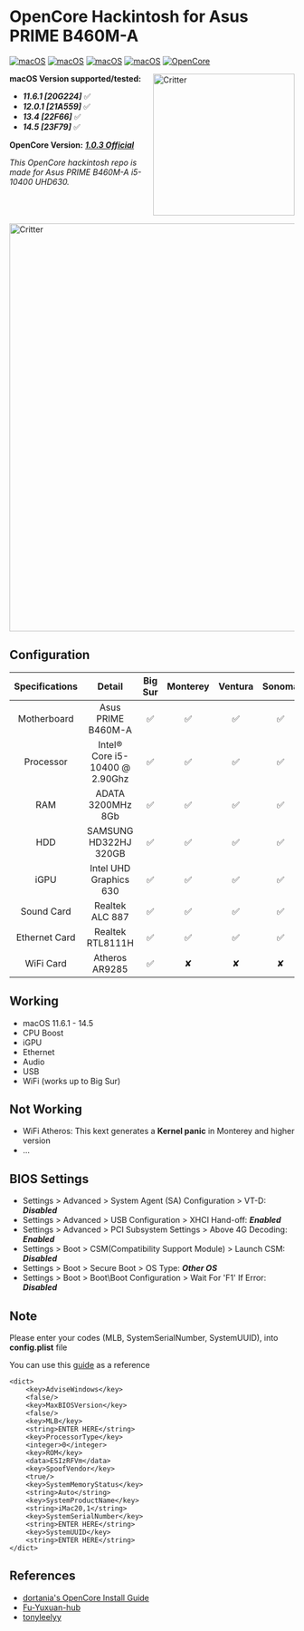 # OpenCore Hackintosh for Asus PRIME B460M-A

[![macOS](https://img.shields.io/badge/macOS-11.6.1-orange)](https://web.archive.org/web/20211018064504/https://www.apple.com/macos/big-sur/)
[![macOS](https://img.shields.io/badge/macOS-12.0.1-orange)](https://www.apple.com/es/macos/monterey/)
[![macOS](https://img.shields.io/badge/macOS-13.4-orange)](https://www.apple.com/es/macos/ventura/)
[![macOS](https://img.shields.io/badge/macOS-14.5-orange)](https://www.apple.com/es/macos/ventura/)
[![OpenCore](https://img.shields.io/badge/OpenCore-1.0.3-9cf)](https://github.com/acidanthera/OpenCorePkg)

<img align="right" src="https://i.ibb.co/rHy5mN0/sonoma.png" alt="Critter" width="250">


**macOS Version supported/tested:**
 * ***11.6.1 [20G224]*** ✅
 * ***12.0.1 [21A559]*** ✅
 * ***13.4   [22F66]***  ✅
 * ***14.5   [23F79]***  ✅

**OpenCore Version:** ***[1.0.3 Official](https://github.com/acidanthera/OpenCorePkg/releases/tag/1.0.3)***

 *This OpenCore hackintosh repo is made for Asus PRIME B460M-A i5-10400 UHD630.*

<br />
<br />
<br />
<img align="center" src="https://i.ibb.co/GQ9DG5Y/Captura-de-pantalla-2024-06-10-a-la-s-9-59-20-p-m.png" alt="Critter" width="720">

## Configuration

| Specifications | Detail | Big Sur | Monterey | Ventura |Sonoma|
| :------------: | :------: | :--------: | :--------: | :--------: |:--------: |
| Motherboard | Asus PRIME B460M-A | ✅ | ✅ | ✅ |✅ |
| Processor | Intel® Core i5-10400 @ 2.90Ghz | ✅ | ✅ | ✅ |✅ |
| RAM | ADATA 3200MHz 8Gb | ✅ | ✅ | ✅ |✅ |
| HDD | SAMSUNG HD322HJ 320GB | ✅ | ✅ | ✅ |✅ |
| iGPU | Intel UHD Graphics 630 | ✅ | ✅ | ✅ |✅ |
| Sound Card | Realtek ALC 887 | ✅ | ✅ | ✅ |✅ |
| Ethernet Card | Realtek RTL8111H | ✅ | ✅ | ✅ |✅ |
| WiFi Card | Atheros AR9285 | ✅ | ✘ | ✘ |✘ |

## Working

- macOS 11.6.1 - 14.5
- CPU Boost
- iGPU
- Ethernet
- Audio
- USB
- WiFi (works up to Big Sur)

## Not Working

- WiFi Atheros: This kext generates a **Kernel panic** in Monterey and higher version
- ...

## BIOS Settings

 - Settings > Advanced > System Agent (SA) Configuration > VT-D: ***Disabled***
 - Settings > Advanced > USB Configuration > XHCI Hand-off: ***Enabled***
 - Settings > Advanced > PCI Subsystem Settings > Above 4G Decoding: ***Enabled***
 - Settings > Boot > CSM(Compatibility Support Module) > Launch CSM: ***Disabled***
 - Settings > Boot > Secure Boot > OS Type: ***Other OS***
 - Settings > Boot > Boot\Boot Configuration > Wait For 'F1' If Error: ***Disabled***

## Note

Please enter your codes (MLB, SystemSerialNumber, SystemUUID), into **config.plist** file

You can use this [guide](https://dortania.github.io/OpenCore-Install-Guide/config.plist/comet-lake.html#platforminfo) as a reference

```
<dict>
    <key>AdviseWindows</key>
    <false/>
    <key>MaxBIOSVersion</key>
    <false/>
    <key>MLB</key>
    <string>ENTER HERE</string>
    <key>ProcessorType</key>
    <integer>0</integer>
    <key>ROM</key>
    <data>ESIzRFVm</data>
    <key>SpoofVendor</key>
    <true/>
    <key>SystemMemoryStatus</key>
    <string>Auto</string>
    <key>SystemProductName</key>
    <string>iMac20,1</string>
    <key>SystemSerialNumber</key>
    <string>ENTER HERE</string>
    <key>SystemUUID</key>
    <string>ENTER HERE</string>
</dict>
```

## References

- [dortania's OpenCore Install Guide](https://dortania.github.io/OpenCore-Install-Guide/)
- [Fu-Yuxuan-hub](https://github.com/Fu-Yuxuan-hub/ASUS-TUF-GAMING-B460M-PLUS-HACKINTOSH)
- [tonyleelyy](https://github.com/tonyleelyy/OpenCore-Hackintosh-Asus-PRIME-B360M-A)
